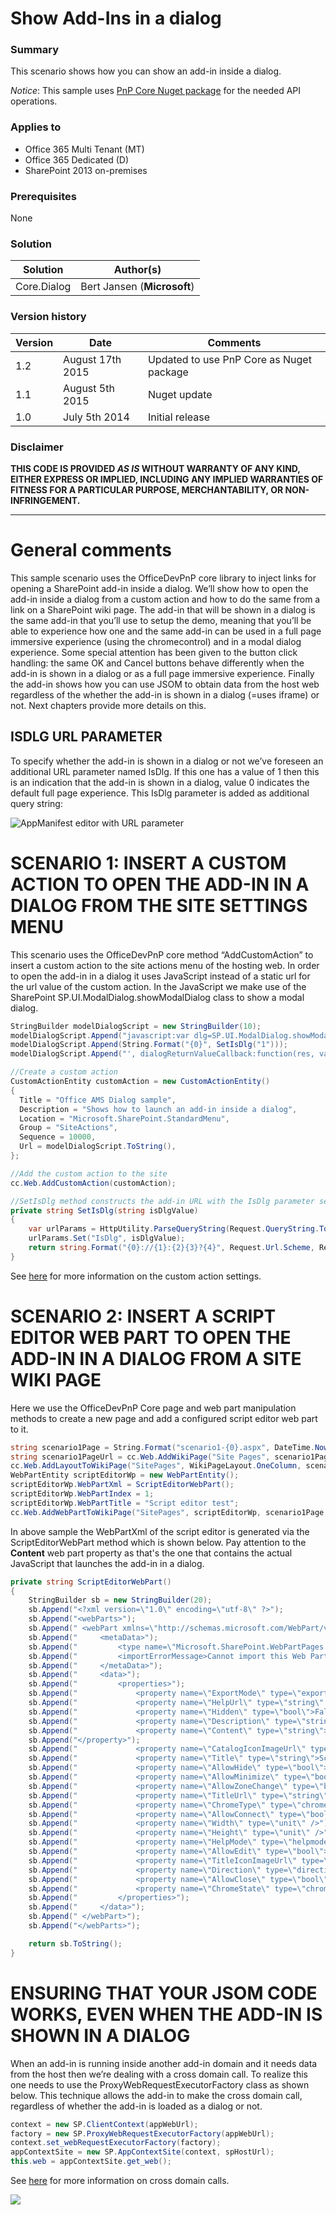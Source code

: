 # Show Add-Ins in a dialog #

### Summary ###
This scenario shows how you can show an add-in inside a dialog.

*Notice*: This sample uses [PnP Core Nuget package](https://github.com/OfficeDev/PnP-sites-core) for the needed API operations.

### Applies to ###
-  Office 365 Multi Tenant (MT)
-  Office 365 Dedicated (D)
-  SharePoint 2013 on-premises

### Prerequisites ###
None

### Solution ###
Solution | Author(s)
---------|----------
Core.Dialog | Bert Jansen (**Microsoft**)

### Version history ###
Version  | Date | Comments
---------| -----| --------
1.2  | August 17th 2015 | Updated to use PnP Core as Nuget package
1.1  | August 5th 2015 | Nuget update
1.0  | July 5th 2014 | Initial release

### Disclaimer ###
**THIS CODE IS PROVIDED *AS IS* WITHOUT WARRANTY OF ANY KIND, EITHER EXPRESS OR IMPLIED, INCLUDING ANY IMPLIED WARRANTIES OF FITNESS FOR A PARTICULAR PURPOSE, MERCHANTABILITY, OR NON-INFRINGEMENT.**


----------

# General comments #
This sample scenario uses the OfficeDevPnP core library to inject links for opening a SharePoint add-in inside a dialog. We’ll show how to open the add-in inside a dialog from a custom action and how to do the same from a link on a SharePoint wiki page. The add-in that will be shown in a dialog is the same add-in that you’ll use to setup the demo, meaning that you’ll be able to experience how one and the same add-in can be used in a full page immersive experience (using the chromecontrol) and in a modal dialog experience. Some special attention has been given to the button click handling: the same OK and Cancel buttons behave differently when the add-in is shown in a dialog or as a full page immersive experience. Finally the add-in shows how you can use JSOM to obtain data from the host web regardless of the whether the add-in is shown in a dialog (=uses iframe) or not. Next chapters provide more details on this.

## ISDLG URL PARAMETER ##
To specify whether the add-in is shown in a dialog or not we’ve foreseen an additional URL parameter named IsDlg. If this one has a value of 1 then this is an indication that the add-in is shown in a dialog, value 0 indicates the default full page experience. This IsDlg parameter is added as additional query string: 

![AppManifest editor with URL parameter](http://i.imgur.com/GFWpp7m.png)

# SCENARIO 1: INSERT A CUSTOM ACTION TO OPEN THE ADD-IN IN A DIALOG FROM THE SITE SETTINGS MENU #

This scenario uses the OfficeDevPnP core method “AddCustomAction” to insert a custom action to the site actions menu of the hosting web. In order to open the add-in in a dialog it uses JavaScript instead of a static url for the url value of the custom action. In the JavaScript we make use of the SharePoint SP.UI.ModalDialog.showModalDialog class to show a modal dialog.

```C#
StringBuilder modelDialogScript = new StringBuilder(10);
modelDialogScript.Append("javascript:var dlg=SP.UI.ModalDialog.showModalDialog({url: '");
modelDialogScript.Append(String.Format("{0}", SetIsDlg("1")));
modelDialogScript.Append("', dialogReturnValueCallback:function(res, val) {} });");       

//Create a custom action
CustomActionEntity customAction = new CustomActionEntity()
{
  Title = "Office AMS Dialog sample",                
  Description = "Shows how to launch an add-in inside a dialog",
  Location = "Microsoft.SharePoint.StandardMenu",
  Group = "SiteActions",
  Sequence = 10000,
  Url = modelDialogScript.ToString(),
};

//Add the custom action to the site
cc.Web.AddCustomAction(customAction);

//SetIsDlg method constructs the add-in URL with the IsDlg parameter set
private string SetIsDlg(string isDlgValue)
{
    var urlParams = HttpUtility.ParseQueryString(Request.QueryString.ToString());
    urlParams.Set("IsDlg", isDlgValue);
    return string.Format("{0}://{1}:{2}{3}?{4}", Request.Url.Scheme, Request.Url.Host, Request.Url.Port, Request.Url.AbsolutePath, urlParams.ToString());
}
```

See [here](http://msdn.microsoft.com/en-us/library/office/bb802730(v=office.15).aspx) for more information on the custom action settings.

# SCENARIO 2: INSERT A SCRIPT EDITOR WEB PART TO OPEN THE ADD-IN IN A DIALOG FROM A SITE WIKI PAGE #
Here we use the OfficeDevPnP Core page and web part manipulation methods to create a new page and add a configured script editor web part to it.

```C#
string scenario1Page = String.Format("scenario1-{0}.aspx", DateTime.Now.Ticks);
string scenario1PageUrl = cc.Web.AddWikiPage("Site Pages", scenario1Page);
cc.Web.AddLayoutToWikiPage("SitePages", WikiPageLayout.OneColumn, scenario1Page);
WebPartEntity scriptEditorWp = new WebPartEntity();
scriptEditorWp.WebPartXml = ScriptEditorWebPart();
scriptEditorWp.WebPartIndex = 1;
scriptEditorWp.WebPartTitle = "Script editor test"; 
cc.Web.AddWebPartToWikiPage("SitePages", scriptEditorWp, scenario1Page, 1, 1, false);
```

In above sample the WebPartXml of the script editor is generated via the ScriptEditorWebPart method which is shown below. Pay attention to the **Content** web part property as that's the one that contains the actual JavaScript that launches the add-in in a dialog.

```C#
private string ScriptEditorWebPart()
{
    StringBuilder sb = new StringBuilder(20);
    sb.Append("<?xml version=\"1.0\" encoding=\"utf-8\" ?>");
    sb.Append("<webParts>");
    sb.Append("	<webPart xmlns=\"http://schemas.microsoft.com/WebPart/v3\">");
    sb.Append("		<metaData>");
    sb.Append("			<type name=\"Microsoft.SharePoint.WebPartPages.ScriptEditorWebPart, Microsoft.SharePoint, Version=15.0.0.0, Culture=neutral, PublicKeyToken=71e9bce111e9429c\" />");
    sb.Append("			<importErrorMessage>Cannot import this Web Part.</importErrorMessage>");
    sb.Append("		</metaData>");
    sb.Append("		<data>");
    sb.Append("			<properties>");
    sb.Append("				<property name=\"ExportMode\" type=\"exportmode\">All</property>");
    sb.Append("				<property name=\"HelpUrl\" type=\"string\" />");
    sb.Append("				<property name=\"Hidden\" type=\"bool\">False</property>");
    sb.Append("				<property name=\"Description\" type=\"string\">Allows authors to insert HTML snippets or scripts.</property>");
    sb.Append("             <property name=\"Content\" type=\"string\">&lt;a id=\"newSiteLink\" onclick=\"javascript: var dlg=SP.UI.ModalDialog.showModalDialog({url:'" + HttpUtility.HtmlEncode(SetIsDlg("1")) + "', dialogReturnValueCallback:function(res, val) {} }); CancelEvent(event); return false;\" href=\"#\"&gt;Open in dialog&lt;/a&gt;");
    sb.Append("</property>");
    sb.Append("				<property name=\"CatalogIconImageUrl\" type=\"string\" />");
    sb.Append("				<property name=\"Title\" type=\"string\">Script Editor</property>");
    sb.Append("				<property name=\"AllowHide\" type=\"bool\">True</property>");
    sb.Append("				<property name=\"AllowMinimize\" type=\"bool\">True</property>");
    sb.Append("				<property name=\"AllowZoneChange\" type=\"bool\">True</property>");
    sb.Append("				<property name=\"TitleUrl\" type=\"string\" />");
    sb.Append("				<property name=\"ChromeType\" type=\"chrometype\">None</property>");
    sb.Append("				<property name=\"AllowConnect\" type=\"bool\">True</property>");
    sb.Append("				<property name=\"Width\" type=\"unit\" />");
    sb.Append("				<property name=\"Height\" type=\"unit\" />");
    sb.Append("				<property name=\"HelpMode\" type=\"helpmode\">Navigate</property>");
    sb.Append("				<property name=\"AllowEdit\" type=\"bool\">True</property>");
    sb.Append("				<property name=\"TitleIconImageUrl\" type=\"string\" />");
    sb.Append("				<property name=\"Direction\" type=\"direction\">NotSet</property>");
    sb.Append("				<property name=\"AllowClose\" type=\"bool\">True</property>");
    sb.Append("				<property name=\"ChromeState\" type=\"chromestate\">Normal</property>");
    sb.Append("			</properties>");
    sb.Append("		</data>");
    sb.Append("	</webPart>");
    sb.Append("</webParts>");

    return sb.ToString();
}
```

# ENSURING THAT YOUR JSOM CODE WORKS, EVEN WHEN THE ADD-IN IS SHOWN IN A DIALOG #
When an add-in is running inside another add-in domain and it needs data from the host then we’re dealing with a cross domain call. To realize this one needs to use the ProxyWebRequestExecutorFactory class as shown below. This technique allows the add-in to make the cross domain call, regardless of whether the add-in is loaded as a dialog or not.

```C#
context = new SP.ClientContext(appWebUrl);
factory = new SP.ProxyWebRequestExecutorFactory(appWebUrl);
context.set_webRequestExecutorFactory(factory);
appContextSite = new SP.AppContextSite(context, spHostUrl);
this.web = appContextSite.get_web();
```

See [here](http://msdn.microsoft.com/en-us/library/office/fp179927(v=office.15).aspx) for more information on cross domain calls.

<img src="https://telemetry.sharepointpnp.com/pnp/samples/Core.Dialog" />